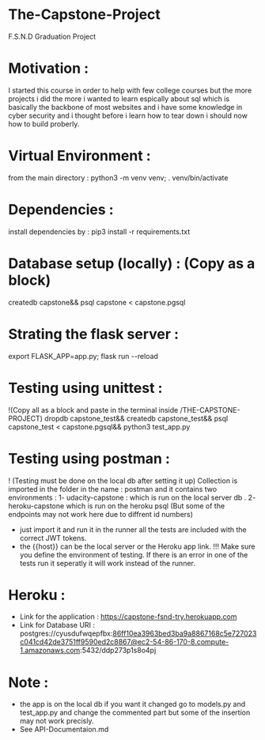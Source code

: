 # The-Capstone-Project
F.S.N.D Graduation Project

# Motivation : 
I started this course in order to help with few college courses but the more projects i did the more i wanted to learn espically about sql which is basically the backbone of most websites and i have some knowledge in cyber security and i thought before i learn how to tear down i should now how to build proberly. 


# Virtual Environment : 
from the main directory : 
python3 -m venv venv;
. venv/bin/activate


# Dependencies :
install dependencies by : 
pip3 install -r requirements.txt



# Database setup (locally) : (Copy as a block)
createdb capstone&&
psql capstone < capstone.pgsql



# Strating the flask server : 
export FLASK_APP=app.py;
flask run --reload



# Testing using unittest :
!(Copy all as a block and paste in the terminal inside /THE-CAPSTONE-PROJECT)
dropdb capstone_test&&
createdb capstone_test&&
psql capstone_test < capstone.pgsql&&
python3 test_app.py



# Testing using postman :
! (Testing must be done on the local db after setting it up)
Collection is imported in the folder in the name : postman and it contains two environments : 
1- udacity-capstone : which is run on the local server db .
2- heroku-capstone which is run on the heroku psql (But some of the endpoints may not work here due to diffrent id numbers)
- just import it and run it in the runner all the tests are included with the correct JWT tokens.
- the {{host}} can be the local server or the Heroku app link. 
!!! Make sure you define the environment of testing.
If there is an error in one of the tests run it seperatly it will work instead of the runner.



# Heroku : 
- Link for the application : https://capstone-fsnd-try.herokuapp.com
- Link for Database URI : postgres://cyusdufwqepfbx:86ff10ea3963bed3ba9a8867168c5e727023c041cd42de3751ff9590ed2c8867@ec2-54-86-170-8.compute-1.amazonaws.com:5432/ddp273p1s8o4pj



# Note : 
- the app is on the local db if you want it changed go to models.py and test_app.py and change the commented part but some of the insertion may not work precisly. 
- See API-Documentaion.md




